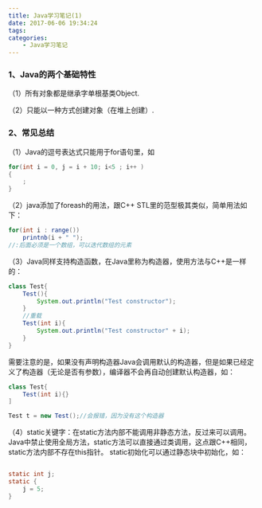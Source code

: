 ```yaml
---
title: Java学习笔记(1)
date: 2017-06-06 19:34:24
tags:
categories:
    - Java学习笔记
---
```


### 1、Java的两个基础特性
（1）所有对象都是继承字单根基类Object.

（2）只能以一种方式创建对象（在堆上创建）.

### 2、常见总结
（1）Java的逗号表达式只能用于for语句里，如
```java
for(int i = 0, j = i + 10; i<5 ; i++ )
{
    ;
}
```

（2）java添加了foreash的用法，跟C++ STL里的范型极其类似，简单用法如下：
```java
for(int i : range())
    printnb(i + " ");
//:后面必须是一个数组，可以迭代数组的元素
```

（3）Java同样支持构造函数，在Java里称为构造器，使用方法与C++是一样的：
```java
class Test{
    Test(){
        System.out.println("Test constructor");
    }
    //重载
    Test(int i){
        System.out.println("Test constructor" + i);
    }
}

```
需要注意的是，如果没有声明构造器Java会调用默认的构造器，但是如果已经定义了构造器（无论是否有参数），编译器不会再自动创建默认构造器，如：
```java
class Test{
    Test(int i){}
]

Test t = new Test();//会报错，因为没有这个构造器
```

（4）static关键字：在static方法内部不能调用非静态方法，反过来可以调用。Java中禁止使用全局方法，static方法可以直接通过类调用，这点跟C++相同，static方法内部不存在this指针。
static初始化可以通过静态块中初始化，如：
```java

static int j;
static {
    j = 5;
}

```








